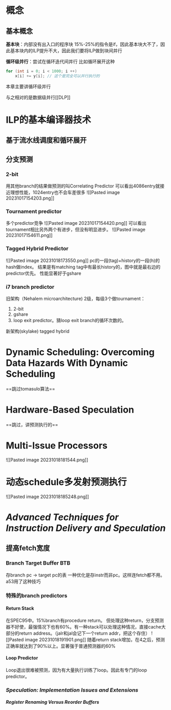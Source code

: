 # 概念
## 基本概念
**基本块**：内部没有出入口的程序块
15%-25%的指令是if，因此基本块大不了，因此基本块内的ILP提升不大，因此我们要将ILP做到块间并行

**循环级并行**：尝试在循环迭代间并行
比如循环展开这种
```cpp
for (int i = 0; i < 1000; i ++)
	x[i] += y[i]; // 这个是完全可以并行执行的
```
本章主要讲循环级并行

与之相对的是数据级并行[[DLP]]


# ILP的基本编译器技术
## 基于流水线调度和循环展开

## 分支预测
### 2-bit
用其他branch的结果做预测的叫Correlating Predictor
可以看出4086entry就接近理想性能，1024entry也不会车差很多
![[Pasted image 20231017154203.png]]

### Tournament predictor
多个predictor竞争
![[Pasted image 20231017154420.png]]
可以看出tournament相比另外两个有进步，但没有明显进步。
![[Pasted image 20231017154611.png]]
### Tagged Hybrid Predictor
![[Pasted image 20231018173550.png]]
pc的一段(tag)+history的一段(h)的hash做index。
结果是有matching tag中有最长history的，图中就是最右边的predictor优先。
性能显著好于gshare

### i7 branch predictor
旧架构（Nehalem microarchitecture) 2级，每级3个做tournament：
1. 2-bit
2. gshare
3. loop exit predictor。猜loop exit branch的循环次数的。

新架构(skylake) tagged hybrid

# Dynamic Scheduling: Overcoming Data Hazards With Dynamic Scheduling

==跳过tomasulo算法==

# Hardware-Based Speculation
==跳过，讲预测执行的==

# Multi-Issue Processors
![[Pasted image 20231018181544.png]]

# 动态schedule多发射预测执行
![[Pasted image 20231018185248.png]]

# _Advanced Techniques for Instruction Delivery and Speculation_

## 提高fetch宽度
### Branch Target Buffer BTB
存branch pc -> target pc的表
一种优化是存instr而非pc。这样连fetch都不用。a53用了这种技巧

### 特殊的branch predictors
#### Return Stack
在SPEC95中。15%branch有procedure return。
但处理这种return，分支预测器不好使，最强情况下也有60%。有一种stack可以处理这种情况，直接cache大部分的return address。（jalr和jal会记下一个return addr，把这个存住）
![[Pasted image 20231018191901.png]]
随着return stack增加，在4之后，预测正确率就达到了90%以上。显著强于普通预测器的60%
#### Loop Predictor
Loop退出很难被预测，因为有大量执行训练了loop。因此有专门的loop predictor。

### _Speculation: Implementation Issues and Extensions_
#### _Register Renaming Versus Reorder Buffers_